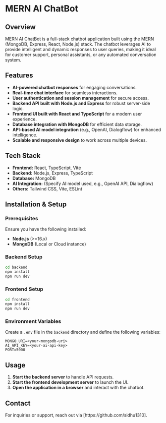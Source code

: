 # MERN AI ChatBot

## Overview

MERN AI ChatBot is a full-stack chatbot application built using the MERN (MongoDB, Express, React, Node.js) stack. The chatbot leverages AI to provide intelligent and dynamic responses to user queries, making it ideal for customer support, personal assistants, or any automated conversation system.

## Features

- **AI-powered chatbot responses** for engaging conversations.
- **Real-time chat interface** for seamless interactions.
- **User authentication and session management** for secure access.
- **Backend API built with Node.js and Express** for robust server-side logic.
- **Frontend UI built with React and TypeScript** for a modern user experience.
- **Database integration with MongoDB** for efficient data storage.
- **API-based AI model integration** (e.g., OpenAI, Dialogflow) for enhanced intelligence.
- **Scalable and responsive design** to work across multiple devices.

## Tech Stack

- **Frontend:** React, TypeScript, Vite
- **Backend:** Node.js, Express, TypeScript
- **Database:** MongoDB
- **AI Integration:** (Specify AI model used, e.g., OpenAI API, Dialogflow)
- **Others:** Tailwind CSS, Vite, ESLint

## Installation & Setup

### Prerequisites

Ensure you have the following installed:

- **Node.js** (>=16.x)
- **MongoDB** (Local or Cloud instance)

### Backend Setup

```sh
cd backend
npm install
npm run dev
```

### Frontend Setup

```sh
cd frontend
npm install
npm run dev
```

### Environment Variables

Create a `.env` file in the `backend` directory and define the following variables:

```
MONGO_URI=<your-mongodb-uri>
AI_API_KEY=<your-ai-api-key>
PORT=5000
```

## Usage

1. **Start the backend server** to handle API requests.
2. **Start the frontend development server** to launch the UI.
3. **Open the application in a browser** and interact with the chatbot.

## Contact

For inquiries or support, reach out via [https\://github.com/sidhu1310].
